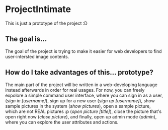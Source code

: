 # ProjectIntimate
This is just a prototype of the project :D

<h2>The goal is...</h2>
<p>
	The goal of the project is trying to make it easier for web developers to find user-intersted image contents. </p>

<h2>How do I take advantages of this... prototype?</h2>
<p>
	The main part of the project will be written in a web-developing language instead afterwards in order for real usages. For now, you can freely expolore a simple command user interface, where you can sign in as a user, (<i>sign in [username]</i>), sign up for a new user (<i>sign up [username]</i>), show sample pictures in the system (<i>show pictures</i>), open a sample picture, which are not REAL pictures :p (<i>open picture [title]</i>), close the picture that's open right now (<i>close picture</i>), and finally, open up admin mode (<i>admin</i>), where you can explore the user attributes and actions.
</p>
